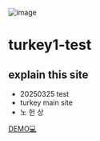 ![image](https://github.com/user-attachments/assets/7ecaebd8-eb2e-4cd3-86d2-23edc30fbb08)



# turkey1-test

## explain this site
- 20250325 test
- turkey main site 
- 노 헌 상

[DEMO💻](nohunsang.github.io/turkey1/)
